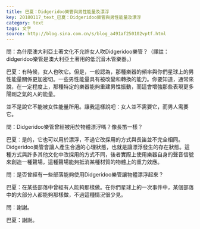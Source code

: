 ```yaml
---
title: 巴夏：Didgeridoo樂管與男性能量及漂浮
key: 20180117_text_巴夏：Didgeridoo樂管與男性能量及漂浮
category: text
tags: 文字
source: http://blog.sina.com.cn/s/blog_a491af250102vptf.html
---
```


問：為什麼澳大利亞土著文化不允許女人吹Didgeridoo樂管？（譯註：didgeridoo樂管是澳大利亞土著用的低沉音木管樂器。）

巴夏：有時候，女人也吹它。但是，一般認為，那種樂器的頻率與你們星球上的男性能量關係更加密切。一些男性能量具有被改變和轉換的能力。你要知道，通常來說，在一定程度上，那種特定的樂器能夠重建男性振動，而這會增強那些表現更多陽剛之氣的人的能量。

並不是說它不能被女性能量所用。讓我這樣說吧：女人並不需要它，而男人需要它。

問：Didgeridoo樂管曾經被用於物體漂浮嗎？像長笛一樣？

巴夏：是的，它也可以用於漂浮，不過它改採用的方式與長笛並不完全相同。Didgeridoo樂管會讓人產生合適的心理狀態，也就是讓漂浮發生的存在狀態。這種方式與許多其他文化中改採用的方式不同，後者實際上使用樂器自身的聲音信號來創造一種聲場，這種聲場能夠抵消某種材質的物體上的重力效應。

問：是否曾經有一些部落能夠使用Didgeridoo樂管讓物體漂浮起來？

巴夏：在某些部落中曾經有人能夠那樣做。在你們星球上的一次事件中，某個部落中的大部分人都能夠那樣做，不過這種情況很少見。

問：謝謝。

巴夏：謝謝。
